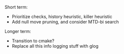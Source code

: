 
Short term:
- Prioritize checks, history heuristic, killer heuristic
- Add null move pruning, and consider MTD-bi search


Longer term:
- Transition to cmake?
- Replace all this info logging stuff with glog
